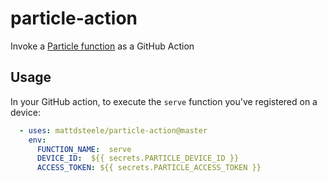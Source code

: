 # particle-action

Invoke a [Particle function](https://docs.particle.io/reference/device-os/firmware/photon/#particle-function-) as a GitHub Action

## Usage

In your GitHub action, to execute the `serve` function you've registered on a device:

```yml
  - uses: mattdsteele/particle-action@master
    env:
      FUNCTION_NAME:  serve
      DEVICE_ID:  ${{ secrets.PARTICLE_DEVICE_ID }}
      ACCESS_TOKEN: ${{ secrets.PARTICLE_ACCESS_TOKEN }}
```
